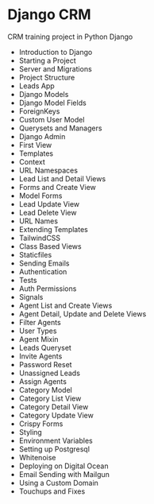 # Django CRM

CRM training project in Python Django

- Introduction to Django
- Starting a Project
- Server and Migrations
- Project Structure
- Leads App
- Django Models
- Django Model Fields
- ForeignKeys
- Custom User Model
- Querysets and Managers
- Django Admin
- First View
- Templates
- Context
- URL Namespaces
- Lead List and Detail Views
- Forms and Create View
- Model Forms
- Lead Update View
- Lead Delete View
- URL Names
- Extending Templates
- TailwindCSS
- Class Based Views
- Staticfiles
- Sending Emails
- Authentication
- Tests
- Auth Permissions
- Signals
- Agent List and Create Views
- Agent Detail, Update and Delete Views
- Filter Agents
- User Types
- Agent Mixin
- Leads Queryset
- Invite Agents
- Password Reset
- Unassigned Leads
- Assign Agents
- Category Model
- Category List View
- Category Detail View
- Category Update View
- Crispy Forms
- Styling
- Environment Variables
- Setting up Postgresql
- Whitenoise
- Deploying on Digital Ocean
- Email Sending with Mailgun
- Using a Custom Domain
- Touchups and Fixes

